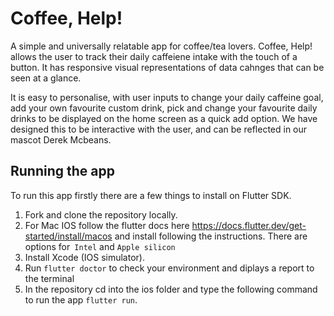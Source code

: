 # Coffee, Help!

A simple and universally relatable app for coffee/tea lovers. Coffee, Help! allows the user to track their daily caffeiene intake with the touch of a button. It has responsive visual representations of data cahnges that can be seen at a glance.

It is easy to personalise, with user inputs to change your daily caffeine goal, add your own favourite custom drink, pick and change your favourite daily drinks to be displayed on the home screen as a quick add option. We have designed this to be interactive with the user, and can be reflected in our mascot Derek Mcbeans.

## Running the app

To run this app firstly there are a few things to install on Flutter SDK.

1. Fork and clone the repository locally.
2. For Mac IOS follow the flutter docs here https://docs.flutter.dev/get-started/install/macos and install following the instructions. There are options for` Intel` and `Apple silicon `
3. Install Xcode (IOS simulator).
4. Run `flutter doctor` to check your environment and diplays a report to the terminal
5. In the repository cd into the ios folder and type the following command to run the app `flutter run`.

